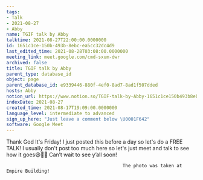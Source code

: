 ```yaml
---
tags:
- Talk
- 2021-08-27
- Abby
name: TGIF talk by Abby
talktime: 2021-08-27T22:00:00.0000000
id: 1651c1ce-150b-493b-8ebc-ea5cc32dc4d9
last_edited_time: 2021-08-28T03:08:00.0000000
meeting_link: meet.google.com/cmd-sxum-dwr
archived: false
title: TGIF talk by Abby
parent_type: database_id
object: page
parent_database_id: e9339446-880f-4ef0-8ad7-8ad1f507dded
hosts: Abby
notion_url: https://www.notion.so/TGIF-talk-by-Abby-1651c1ce150b493b8ebcea5cc32dc4d9
indexDate: 2021-08-27
created_time: 2021-08-17T19:09:00.0000000
language_level: intermediate to advanced
sign_up_here: "Just leave a comment below \U0001F642"
software: Google Meet
---
```




Thank God It's Friday! I just posted this before a day so let's do a FREE TALK!
I usually don't post too much here so let's just meet and talk to see how it goes😆👍🏻
Can’t wait to see y’all soon!



                                               The photo was taken at Empire Building!












